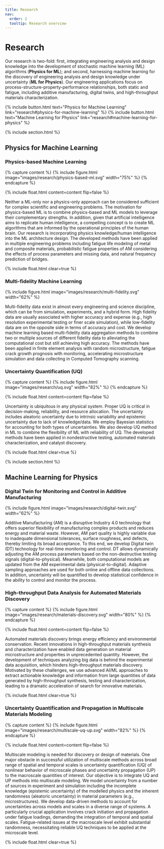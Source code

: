 ```yaml
---
title: Research
nav:
  order: 2
  tooltip: Research overview
---
```


# Research

Our research is two-fold: first, integrating engineering analysis and design knowledge into the development of stochastic machine learning (ML) algorithms (**Physics for ML**); and second, harnessing machine learning for the discovery of engineering analysis and design knowledge under uncertainty (**ML for Physics**). Our engineering applications focus on process-structure-property-performance relationships, both static and fatigue, including additive manufacturing, digital twins, and high-throughput materials characterization.

{% include button.html text="Physics for Machine Learning" link="research#physics-for-machine-learning" %}
{% include button.html text="Machine Learning for Physics" link="research#machine-learning-for-physics" %}


{% include section.html %}

## Physics for Machine Learning

### Physics-based Machine Learning
{% capture content %}
  {% 
    include figure.html
    image="images/research/physics-based-ml.svg"
    width="75%"
  %}
{% endcapture %}

{%
  include float.html
  content=content
  flip=false
%}

Neither a ML-only nor a physics-only approach can be considered sufficient for complex scientific and engineering problems. The motivation for physics-based ML is to combine physics-based and ML models to leverage their complementary strengths. In addition, given that artificial intelligence aims to replicate human intelligence, a compelling concept is to create ML algorithms that are informed by the operational principles of the human brain. Our research is incorporating physics knowledge/human intelligence into the ML architecture design. The developed methods have been applied in multiple engineering problems including fatigue life modeling of metal and composite materials, probabilistic fatigue properties of AM considering the effects of process parameters and missing data, and natural frequency prediction of bridges.

{% include float.html clear=true %}

### Multi-fidelity Machine Learning

{%
  include figure.html
  image="images/research/multi-fidelity.svg"
  width="62%"
%}

Multi-fidelity data exist in almost every engineering and science discipline, which can be from simulation, experiments, and a hybrid form. High fidelity data are usually associated with higher accuracy and expense (e.g., high resolution experimental testing or finer scale simulation), while low-fidelity data are on the opposite side in terms of accuracy and cost. We develop machine learning based multi-fidelity data aggregation methods to combine two or multiple sources of different fidelity data to alleviating the computational cost but still achieving high accuracy. The methods have been applied in finite element analysis with random microstructure, fatigue crack growth prognosis with monitoring, accelerating microstructure simulation and data collecting in Computed Tomography scanning.

### Uncertainty Quantification (UQ)
{% capture content %}
  {% 
    include figure.html
    image="images/research/uq.svg"
    width="82%"
  %}
{% endcapture %}

{%
  include float.html
  content=content
  flip=false
%}

Uncertainty is ubiquitous in any physical system. Proper UQ is critical in decision-making, reliability, and resource allocation. The uncertainty includes aleatoric uncertainty due to intrinsic variability and epistemic uncertainty due to lack of knowledge/data. We employ Bayesian statistics for accounting for both types of uncertainties. We also develop UQ method in ML to combine the flexibility of ML with reliability of UQ. The developed methods have been applied in nondestructive testing, automated materials characterization, and catalyst discovery.

{% include float.html clear=true %}




{% include section.html %}

## Machine Learning for Physics

### Digital Twin for Monitoring and Control in Additive Manufacturing

{%
  include figure.html
  image="images/research/digital-twin.svg"
  width="62%"
%}

Additive Manufacturing (AM) is a disruptive Industry 4.0 technology that offers superior flexibility of manufacturing complex products and reduces energy and material waste. However, AM part quality is highly variable due to inadequate dimensional tolerances, surface roughness, and defects, thereby limiting its broad acceptance. To this end, we develop Digital twin (DT) technology for real-time monitoring and control. DT allows dynamically adjusting the AM process parameters based on the non-destructive testing signals (digital-to-physical). Meanwhile, both computational models are updated from the AM experimental data (physical-to-digital). Adaptive sampling approaches are used for both online and offline data collections. In addition, uncertainty will be quantified to develop statistical confidence in the ability to control and monitor the process.



### High-throughput Data Analysis for Automated Materials Discovery
{% capture content %}
  {% 
    include figure.html
    image="images/research/materials-discovery.svg"
    width="80%"
  %}
{% endcapture %}

{%
  include float.html
  content=content
  flip=false
%}

Automated materials discovery brings energy efficiency and environmental conservation. Recent innovations in high-throughput materials synthesis and characterization have enabled data generation on material microstructure and properties in unprecedented quantity. However, the development of techniques analyzing big data is behind the experimental data acquisition, which hinders high-throughput materials discovery. Motivated by these challenges, we use advanced AI/ML approaches to extract actionable knowledge and information from large quantities of data generated by high-throughput synthesis, testing and characterization, leading to a dramatic acceleration of search for innovative materials.

{% include float.html clear=true %}

### Uncertainty Quantification and Propagation in Multiscale Materials Modeling
{% capture content %}
  {% 
    include figure.html
    image="images/research/multiscale-uq-up.svg"
    width="82%"
  %}
{% endcapture %}

{%
  include float.html
  content=content
  flip=false
%}

Multiscale modeling is needed for discovery or design of materials. One major obstacle in successful utilization of multiscale methods across broad range of spatial and temporal scales is uncertainty quantification (UQ) of nonlinear behavior of microscale phases and uncertainty propagation (UP) to the macroscale quantities of interest. Our objective is to integrate UQ and UP methods into multiscale modeling. We model uncertainty from a number of sources in experiment and simulation including the incomplete knowledge (epistemic uncertainty) of the modelled physics and the inherent randomness (aleatoric uncertainty) in material parameters (e.g., microstructures). We develop data-driven methods to account for uncertainties across models and scales in a diverse range of systems. A particularly crucial application involves crack initiation and propagation under fatigue loadings, demanding the integration of temporal and spatial scales. Fatigue-related issues at the macroscale level exhibit substantial randomness, necessitating reliable UQ techniques to be applied at the microscale level.

{% include float.html clear=true %}
